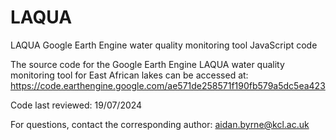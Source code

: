 # LAQUA
LAQUA Google Earth Engine water quality monitoring tool JavaScript code

The source code for the Google Earth Engine LAQUA water quality monitoring tool for East African lakes can be accessed at:
https://code.earthengine.google.com/ae571de258571f190fb579a5dc5ea423

Code last reviewed: 19/07/2024

For questions, contact the corresponding author: aidan.byrne@kcl.ac.uk
